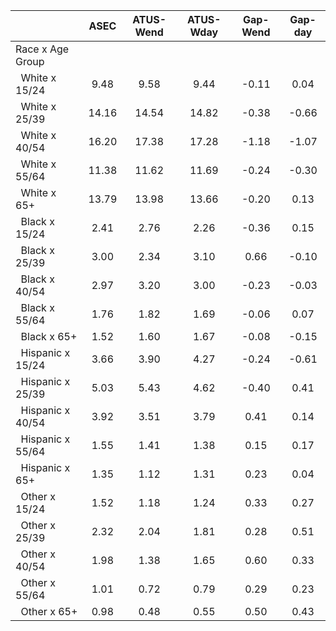 
|                      |         ASEC |    ATUS-Wend |    ATUS-Wday |     Gap-Wend |      Gap-day |
| -------------------- | :----------: | :----------: | :----------: | :----------: | :----------: |
| Race x Age Group     |              |              |              |              |              |
| &nbsp;&nbsp;White x 15/24 |         9.48 |         9.58 |         9.44 |        -0.11 |         0.04 |
| &nbsp;&nbsp;White x 25/39 |        14.16 |        14.54 |        14.82 |        -0.38 |        -0.66 |
| &nbsp;&nbsp;White x 40/54 |        16.20 |        17.38 |        17.28 |        -1.18 |        -1.07 |
| &nbsp;&nbsp;White x 55/64 |        11.38 |        11.62 |        11.69 |        -0.24 |        -0.30 |
| &nbsp;&nbsp;White x 65+ |        13.79 |        13.98 |        13.66 |        -0.20 |         0.13 |
| &nbsp;&nbsp;Black x 15/24 |         2.41 |         2.76 |         2.26 |        -0.36 |         0.15 |
| &nbsp;&nbsp;Black x 25/39 |         3.00 |         2.34 |         3.10 |         0.66 |        -0.10 |
| &nbsp;&nbsp;Black x 40/54 |         2.97 |         3.20 |         3.00 |        -0.23 |        -0.03 |
| &nbsp;&nbsp;Black x 55/64 |         1.76 |         1.82 |         1.69 |        -0.06 |         0.07 |
| &nbsp;&nbsp;Black x 65+ |         1.52 |         1.60 |         1.67 |        -0.08 |        -0.15 |
| &nbsp;&nbsp;Hispanic x 15/24 |         3.66 |         3.90 |         4.27 |        -0.24 |        -0.61 |
| &nbsp;&nbsp;Hispanic x 25/39 |         5.03 |         5.43 |         4.62 |        -0.40 |         0.41 |
| &nbsp;&nbsp;Hispanic x 40/54 |         3.92 |         3.51 |         3.79 |         0.41 |         0.14 |
| &nbsp;&nbsp;Hispanic x 55/64 |         1.55 |         1.41 |         1.38 |         0.15 |         0.17 |
| &nbsp;&nbsp;Hispanic x 65+ |         1.35 |         1.12 |         1.31 |         0.23 |         0.04 |
| &nbsp;&nbsp;Other x 15/24 |         1.52 |         1.18 |         1.24 |         0.33 |         0.27 |
| &nbsp;&nbsp;Other x 25/39 |         2.32 |         2.04 |         1.81 |         0.28 |         0.51 |
| &nbsp;&nbsp;Other x 40/54 |         1.98 |         1.38 |         1.65 |         0.60 |         0.33 |
| &nbsp;&nbsp;Other x 55/64 |         1.01 |         0.72 |         0.79 |         0.29 |         0.23 |
| &nbsp;&nbsp;Other x 65+ |         0.98 |         0.48 |         0.55 |         0.50 |         0.43 |

